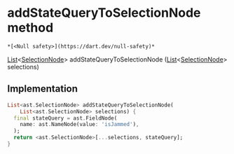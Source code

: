 


# addStateQueryToSelectionNode method




    *[<Null safety>](https://dart.dev/null-safety)*




[List](https://api.flutter.dev/flutter/dart-core/List-class.html)&lt;[SelectionNode](https://pub.dev/documentation/gql/0.13.0/ast/SelectionNode-class.html)> addStateQueryToSelectionNode
([List](https://api.flutter.dev/flutter/dart-core/List-class.html)&lt;[SelectionNode](https://pub.dev/documentation/gql/0.13.0/ast/SelectionNode-class.html)> selections)








## Implementation

```dart
List<ast.SelectionNode> addStateQueryToSelectionNode(
    List<ast.SelectionNode> selections) {
  final stateQuery = ast.FieldNode(
    name: ast.NameNode(value: 'isJammed'),
  );
  return <ast.SelectionNode>[...selections, stateQuery];
}
```







